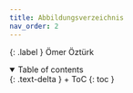 ```yaml
---
title: Abbildungsverzeichnis
nav_order: 2
---
```


{: .label }
Ömer Öztürk

<details open markdown="block">
{: .text-delta }
<summary>Table of contents</summary>
+ ToC
{: toc }
</details>
